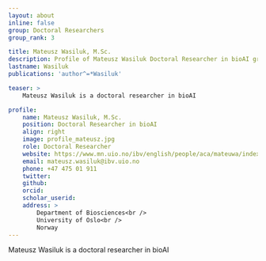 ```yaml
---
layout: about
inline: false
group: Doctoral Researchers
group_rank: 3

title: Mateusz Wasiluk, M.Sc.
description: Profile of Mateusz Wasiluk Doctoral Researcher in bioAI group.
lastname: Wasiluk
publications: 'author^=*Wasiluk'

teaser: >
    Mateusz Wasiluk is a doctoral researcher in bioAI

profile:
    name: Mateusz Wasiluk, M.Sc.
    position: Doctoral Researcher in bioAI  
    align: right
    image: profile_mateusz.jpg
    role: Doctoral Researcher
    website: https://www.mn.uio.no/ibv/english/people/aca/mateuwa/index.html
    email: mateusz.wasiluk@ibv.uio.no
    phone: +47 475 01 911
    twitter: 
    github:
    orcid:
    scholar_userid:
    address: >
        Department of Biosciences<br />
        University of Oslo<br />   
        Norway
---
```


Mateusz Wasiluk is a doctoral researcher in bioAI
